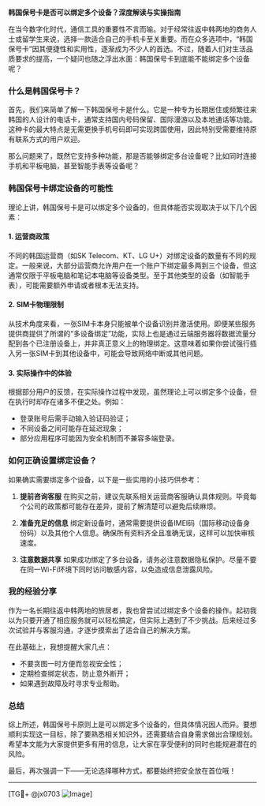 **韩国保号卡是否可以绑定多个设备？深度解读与实操指南**

在当今数字化时代，通信工具的重要性不言而喻。对于经常往返中韩两地的商务人士或留学生来说，选择一款适合自己的手机卡至关重要。而在众多选项中，“韩国保号卡”因其便捷性和实用性，逐渐成为不少人的首选。不过，随着人们对生活品质要求的提高，一个疑问也随之浮出水面：韩国保号卡到底能不能绑定多个设备呢？

### 什么是韩国保号卡？

首先，我们来简单了解一下韩国保号卡是什么。它是一种专为长期居住或频繁往来韩国的人设计的电话卡，通常支持国内号码保留、国际漫游以及本地通话等功能。这种卡的最大特点是无需更换手机号码即可实现跨国使用，因此特别受需要维持原有联系方式的用户欢迎。

那么问题来了，既然它支持多种功能，那是否能够绑定多台设备呢？比如同时连接手机和平板电脑，甚至智能手表等设备呢？

### 韩国保号卡绑定设备的可能性

理论上讲，韩国保号卡是可以绑定多个设备的，但具体能否实现取决于以下几个因素：

#### 1. **运营商政策**
不同的韩国运营商（如SK Telecom、KT、LG U+）对绑定设备的数量有不同的规定。一般来说，大部分运营商允许用户在一个账户下绑定最多两到三个设备，但这通常仅限于平板电脑和笔记本电脑等设备类型。至于其他类型的设备（如智能手表），可能需要额外申请或者根本无法支持。

#### 2. **SIM卡物理限制**
从技术角度来看，一张SIM卡本身只能被单个设备识别并激活使用。即便某些服务提供商提供了所谓的“多设备绑定”功能，实际上也是通过云端服务器将数据流量分配到各个已注册设备上，并非真正意义上的物理绑定。这意味着如果你尝试强行插入另一张SIM卡到其他设备中，可能会导致网络中断或其他问题。

#### 3. **实际操作中的体验**
根据部分用户的反馈，在实际操作过程中发现，虽然理论上可以绑定多个设备，但在执行时却存在诸多不便之处。例如：
   - 登录账号后需手动输入验证码验证；
   - 不同设备之间可能存在延迟现象；
   - 部分应用程序可能因为安全机制而不兼容多端登录。

### 如何正确设置绑定设备？

如果确实需要绑定多个设备，以下是一些实用的小技巧供参考：

1. **提前咨询客服**
   在购买之前，建议先联系相关运营商客服确认具体规则。毕竟每个公司的政策都可能存在差异，提前了解清楚可以避免后续麻烦。

2. **准备充足的信息**
   绑定新设备时，通常需要提供设备IMEI码（国际移动设备身份码）以及其他个人信息。确保所有资料齐全且准确无误，这样可以加快审核速度。

3. **注意数据共享**
   如果成功绑定了多台设备，请务必注意数据隐私保护。尽量不要在同一Wi-Fi环境下同时访问敏感内容，以免造成信息泄露风险。

### 我的经验分享

作为一名长期往返中韩两地的旅居者，我也曾尝试过绑定多个设备的操作。起初我以为只要开通了相应服务就可以轻松搞定，但实际上遇到了不少挑战。后来经过多次试验并与客服沟通，才逐步摸索出了适合自己的解决方案。

在此基础上，我想提醒大家几点：
   - 不要贪图一时方便而忽视安全性；
   - 定期检查绑定状态，防止意外断开；
   - 如果遇到故障及时寻求专业帮助。

### 总结

综上所述，韩国保号卡原则上是可以绑定多个设备的，但具体情况因人而异。要想顺利实现这一目标，除了要熟悉相关知识外，还需要结合自身需求做出合理规划。希望本文能为大家提供更多有用的信息，让大家在享受便利的同时也能规避潜在的风险。

最后，再次强调一下——无论选择哪种方式，都要始终把安全放在首位哦！

---

[TG💪+ @jx0703 ![Image](https://github.com/user-attachments/assets/dbca1d08-cadb-493c-b0ec-ad6f7a83f270)]